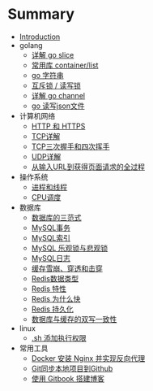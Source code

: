 # Summary

* [Introduction](README.md)
* golang
    * [详解 go slice](golang/slice.md)
    * [常用库 container/list](golang/list.md)
    * [go 字符串](golang/string.md)
    * [互斥锁 / 读写锁](golang/mutex.md)
    * [详解 go channel](golang/channel.md)
    * [go 读写json文件](golang/json.md)
* 计算机网络
    * [HTTP 和 HTTPS](network/http.md)
    * [TCP详解](network/tcp.md)
    * [TCP三次握手和四次挥手](network/three-way-handshake.md)
    * [UDP详解](network/udp.md)
    * [从输入URL到获得页面请求的全过程](network/process-from-URL-to-response.md)
* 操作系统
    * [进程和线程](os/process-thread-routine.md)
    * [CPU调度](os/CPU-schedule.md)
* 数据库
    * [数据库的三范式](db/nf.md)
    * [MySQL事务](db/mysql-transaction.md)
    * [MySQL索引](db/mysql-index.md)
    * [MySQL 乐观锁与悲观锁](db/mysql-lock.md)
    * [MySQL日志](db/mysql-log.md)
    * [缓存雪崩、穿透和击穿](db/cache.md)
    * [Redis数据类型](db/redis-types.md)
    * [Redis 特性](db/redis-function.md)
    * [Redis 为什么快](db/redis-single-thread.md)
    * [Redis 持久化](db/redis-presistence.md)
    * [数据库与缓存的双写一致性](db/consistent.md)
* linux
    * [.sh 添加执行权限](linux/chmod.md)
* 常用工具
    * [Docker 安装 Nginx 并实现反向代理](other/reverseproxy.md)
    * [Git同步本地项目到Github](other/git.md)
    * [使用 Gitbook 搭建博客](other/gitbook.md)

